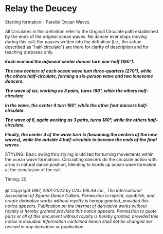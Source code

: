 
# Relay the Deucey

Starting formation - Parallel Ocean Waves.


All Circulates in this definition refer to the Original
Circulate path established by the ends of the original ocean
waves. No dancer ever stops moving during this call; the pauses
written into the definition (i.e., the action described as
"half-circulate") are there for clarity of description
and for teaching purposes only.

***Each end and the adjacent center dancer turn one-half (180°).***

***The new centers of each ocean wave turn three-quarters
(270°), while the others half-circulate, forming a
six-person wave and two lonesome dancers.***

***The wave of six, working as 3 pairs, turns 180°, while the others
half-circulate.***

***In the wave, the center 4 turn 180°, while the other four dancers
half-circulate.***

***The wave of 6, again working as 3 pairs, turns 180°, while the
others half-circulate.***

***Finally, the center 4 of the wave turn ¾ (becoming the centers
of the new waves), while the outside 4 half-circulate to become
the ends of the final waves.***

STYLING:
Basic swing thru
styling is utilized for turning movements within the ocean wave
formations. Circulating dancers do the circulate action with arms in
natural dance position,
blending to hands up ocean wave formation at the conclusion of the
call.

Timing: 20

###### @ Copyright 1997, 2001-2023 by CALLERLAB Inc., The International Association of Square Dance Callers. Permission to reprint, republish, and create derivative works without royalty is hereby granted, provided this notice appears. Publication on the Internet of derivative works without royalty is hereby granted provided this notice appears. Permission to quote parts or all of this document without royalty is hereby granted, provided this notice is included. Information contained herein shall not be changed nor revised in any derivation or publication.
